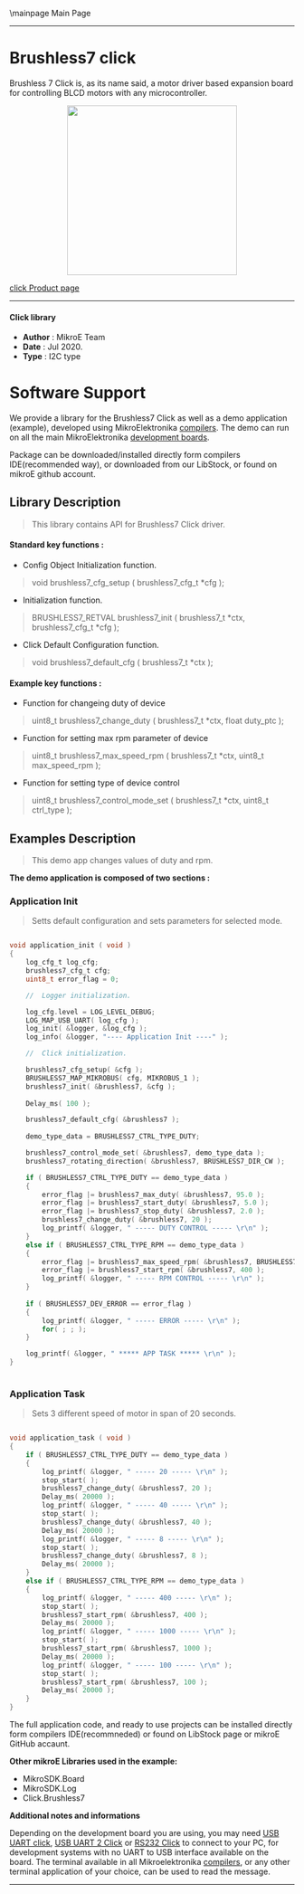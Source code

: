 \mainpage Main Page
 
---
# Brushless7 click

Brushless 7 Click is, as its name said, a motor driver based expansion board for controlling BLCD motors with any microcontroller.

<p align="center">
  <img src="@{CLICK_IMAGE_LINK}" height=300px>
</p>


[click Product page](https://www.mikroe.com/brushless-7-click)

---


#### Click library 

- **Author**        : MikroE Team
- **Date**          : Jul 2020.
- **Type**          : I2C type


# Software Support

We provide a library for the Brushless7 Click 
as well as a demo application (example), developed using MikroElektronika 
[compilers](http://shop.mikroe.com/compilers). 
The demo can run on all the main MikroElektronika [development boards](http://shop.mikroe.com/development-boards).

Package can be downloaded/installed directly form compilers IDE(recommended way), or downloaded from our LibStock, or found on mikroE github account. 

## Library Description

> This library contains API for Brushless7 Click driver.

#### Standard key functions :

- Config Object Initialization function.
> void brushless7_cfg_setup ( brushless7_cfg_t *cfg ); 
 
- Initialization function.
> BRUSHLESS7_RETVAL brushless7_init ( brushless7_t *ctx, brushless7_cfg_t *cfg );

- Click Default Configuration function.
> void brushless7_default_cfg ( brushless7_t *ctx );


#### Example key functions :

- Function for changeing duty of device
> uint8_t brushless7_change_duty ( brushless7_t *ctx, float duty_ptc );
 
- Function for setting max rpm parameter of device
> uint8_t brushless7_max_speed_rpm ( brushless7_t *ctx, uint8_t max_speed_rpm );

- Function for setting type of device control
> uint8_t brushless7_control_mode_set ( brushless7_t *ctx, uint8_t ctrl_type );

## Examples Description

> This demo app changes values of duty and rpm.

**The demo application is composed of two sections :**

### Application Init 

> Setts default configuration and sets parameters for selected mode. 

```c

void application_init ( void )
{
    log_cfg_t log_cfg;
    brushless7_cfg_t cfg;
    uint8_t error_flag = 0;

    //  Logger initialization.

    log_cfg.level = LOG_LEVEL_DEBUG;
    LOG_MAP_USB_UART( log_cfg );
    log_init( &logger, &log_cfg );
    log_info( &logger, "---- Application Init ----" );

    //  Click initialization.

    brushless7_cfg_setup( &cfg );
    BRUSHLESS7_MAP_MIKROBUS( cfg, MIKROBUS_1 );
    brushless7_init( &brushless7, &cfg );
    
    Delay_ms( 100 );

    brushless7_default_cfg( &brushless7 );
    
    demo_type_data = BRUSHLESS7_CTRL_TYPE_DUTY;

    brushless7_control_mode_set( &brushless7, demo_type_data );
    brushless7_rotating_direction( &brushless7, BRUSHLESS7_DIR_CW );

    if ( BRUSHLESS7_CTRL_TYPE_DUTY == demo_type_data )
    {
        error_flag |= brushless7_max_duty( &brushless7, 95.0 );
        error_flag |= brushless7_start_duty( &brushless7, 5.0 );
        error_flag |= brushless7_stop_duty( &brushless7, 2.0 );
        brushless7_change_duty( &brushless7, 20 );
        log_printf( &logger, " ----- DUTY CONTROL ----- \r\n" );
    }
    else if ( BRUSHLESS7_CTRL_TYPE_RPM == demo_type_data )
    {
        error_flag |= brushless7_max_speed_rpm( &brushless7, BRUSHLESS7_MAX_SPEED_4096 );
        error_flag |= brushless7_start_rpm( &brushless7, 400 );
        log_printf( &logger, " ----- RPM CONTROL ----- \r\n" );
    }
    
    if ( BRUSHLESS7_DEV_ERROR == error_flag )
    {
        log_printf( &logger, " ----- ERROR ----- \r\n" );
        for( ; ; );
    }

    log_printf( &logger, " ***** APP TASK ***** \r\n" );
}
  
```

### Application Task

> Sets 3 different speed of motor in span of 20 seconds.

```c

void application_task ( void )
{
    if ( BRUSHLESS7_CTRL_TYPE_DUTY == demo_type_data )
    {
        log_printf( &logger, " ----- 20 ----- \r\n" );
        stop_start( );
        brushless7_change_duty( &brushless7, 20 );
        Delay_ms( 20000 );
        log_printf( &logger, " ----- 40 ----- \r\n" );
        stop_start( );
        brushless7_change_duty( &brushless7, 40 );
        Delay_ms( 20000 );
        log_printf( &logger, " ----- 8 ----- \r\n" );
        stop_start( );
        brushless7_change_duty( &brushless7, 8 );
        Delay_ms( 20000 );
    }
    else if ( BRUSHLESS7_CTRL_TYPE_RPM == demo_type_data )
    {
        log_printf( &logger, " ----- 400 ----- \r\n" );
        stop_start( );
        brushless7_start_rpm( &brushless7, 400 );
        Delay_ms( 20000 );
        log_printf( &logger, " ----- 1000 ----- \r\n" );
        stop_start( );
        brushless7_start_rpm( &brushless7, 1000 );
        Delay_ms( 20000 );
        log_printf( &logger, " ----- 100 ----- \r\n" );
        stop_start( );
        brushless7_start_rpm( &brushless7, 100 );
        Delay_ms( 20000 );
    }
}

```


The full application code, and ready to use projects can be  installed directly form compilers IDE(recommneded) or found on LibStock page or mikroE GitHub accaunt.

**Other mikroE Libraries used in the example:** 

- MikroSDK.Board
- MikroSDK.Log
- Click.Brushless7

**Additional notes and informations**

Depending on the development board you are using, you may need 
[USB UART click](http://shop.mikroe.com/usb-uart-click), 
[USB UART 2 Click](http://shop.mikroe.com/usb-uart-2-click) or 
[RS232 Click](http://shop.mikroe.com/rs232-click) to connect to your PC, for 
development systems with no UART to USB interface available on the board. The 
terminal available in all Mikroelektronika 
[compilers](http://shop.mikroe.com/compilers), or any other terminal application 
of your choice, can be used to read the message.



---
